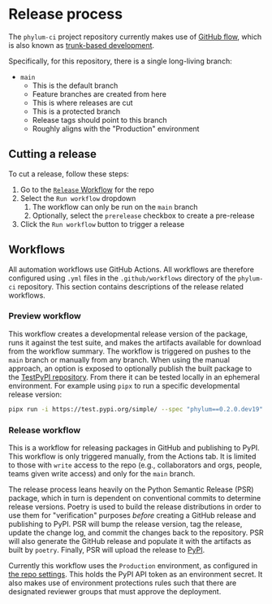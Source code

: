 # Release process

The `phylum-ci` project repository currently makes use of
[GitHub flow](https://docs.github.com/en/get-started/quickstart/github-flow), which is also known as
[trunk-based development](https://www.atlassian.com/continuous-delivery/continuous-integration/trunk-based-development).

Specifically, for this repository, there is a single long-living branch:

* `main`
  * This is the default branch
  * Feature branches are created from here
  * This is where releases are cut
  * This is a protected branch
  * Release tags should point to this branch
  * Roughly aligns with the "Production" environment

## Cutting a release

To cut a release, follow these steps:

1. Go to the [`Release` Workflow](https://github.com/phylum-dev/phylum-ci/actions/workflows/release.yml) for the repo
2. Select the `Run workflow` dropdown
   1. The workflow can only be run on the `main` branch
   2. Optionally, select the `prerelease` checkbox to create a pre-release
3. Click the `Run workflow` button to trigger a release

## Workflows

All automation workflows use GitHub Actions. All workflows are therefore configured using
`.yml` files in the `.github/workflows` directory of the `phylum-ci` repository. This section
contains descriptions of the release related workflows.

### Preview workflow

This workflow creates a developmental release version of the package, runs it against the test
suite, and makes the artifacts available for download from the workflow summary. The workflow is
triggered on pushes to the `main` branch or manually from any branch. When using the manual
approach, an option is exposed to optionally publish the built package to the
[TestPyPI repository](https://test.pypi.org/). From there it can be tested locally in an ephemeral
environment. For example using `pipx` to run a specific developmental release version:

```sh
pipx run -i https://test.pypi.org/simple/ --spec "phylum==0.2.0.dev19" --pip-args="--extra-index-url=https://pypi.org/simple/" phylum-init -h
```

### Release workflow

This is a workflow for releasing packages in GitHub and publishing to PyPI.
This workflow is only triggered manually, from the Actions tab. It is limited to those with `write` access
to the repo (e.g., collaborators and orgs, people, teams given write access) and only for the `main` branch.

The release process leans heavily on the Python Semantic Release (PSR) package, which in turn is dependent on
conventional commits to determine release versions. Poetry is used to build the release distributions in order to
use them for "verification" purposes *before* creating a GitHub release and publishing to PyPI. PSR will bump the
release version, tag the release, update the change log, and commit the changes back to the repository. PSR will also
generate the GitHub release and populate it with the artifacts as built by `poetry`. Finally, PSR will upload the
release to [PyPI](https://pypi.org).

Currently this workflow uses the `Production` environment, as configured in
[the repo settings](https://github.com/phylum-dev/phylum-ci/settings/environments).
This holds the PyPI API token as an environment secret. It also makes use of environment protections rules
such that there are designated reviewer groups that must approve the deployment.
